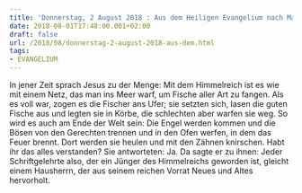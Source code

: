 ```yaml
---
title: 'Donnerstag, 2 August 2018 : Aus dem Heiligen Evangelium nach Matthäus - Mt 13,47-52.'
date: 2018-08-01T17:48:00.001+02:00
draft: false
url: /2018/08/donnerstag-2-august-2018-aus-dem.html
tags: 
- EVANGELIUM
---
```


In jener Zeit sprach Jesus zu der Menge: Mit dem Himmelreich ist es wie mit einem Netz, das man ins Meer warf, um Fische aller Art zu fangen. Als es voll war, zogen es die Fischer ans Ufer; sie setzten sich, lasen die guten Fische aus und legten sie in Körbe, die schlechten aber warfen sie weg. So wird es auch am Ende der Welt sein: Die Engel werden kommen und die Bösen von den Gerechten trennen und in den Ofen werfen, in dem das Feuer brennt. Dort werden sie heulen und mit den Zähnen knirschen. Habt ihr das alles verstanden? Sie antworteten: Ja. Da sagte er zu ihnen: Jeder Schriftgelehrte also, der ein Jünger des Himmelreichs geworden ist, gleicht einem Hausherrn, der aus seinem reichen Vorrat Neues und Altes hervorholt.